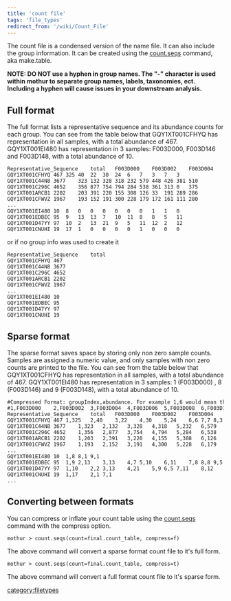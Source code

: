 ```yaml
---
title: 'count file'
tags: 'file_types'
redirect_from: '/wiki/Count_File'
---
```

The count file is a condensed version of the name file. It can also
include the group information. It can be created using the
[count.seqs](count.seqs) command, aka make.table.

**NOTE: DO NOT use a hyphen in group names. The "-" character is used
within mothur to separate group names, labels, taxonomies, ect.
Including a hyphen will cause issues in your downstream analysis.**

## Full format

The full format lists a representative sequence and its abundance counts
for each group. You can see from the table below that GQY1XT001CFHYQ has
representation in all samples, with a total abundance of 467.
GQY1XT001EI480 has representation in 3 samples: F003D000, F003D146 and
F003D148, with a total abundance of 10.

    Representative_Sequence    total   F003D000    F003D002    F003D004    F003D006    F003D008    F003D142    F003D144    F003D146    F003D148    F003D150
    GQY1XT001CFHYQ 467 325 40  22  30  24  6   7   3   7   3
    GQY1XT001C44N8 3677    323 132 328 318 232 579 448 426 381 510
    GQY1XT001C296C 4652    356 877 754 794 284 538 361 313 0   375
    GQY1XT001ARCB1 2202    203 391 220 155 308 126 33  191 289 286
    GQY1XT001CFWVZ 1967    193 152 191 300 228 179 172 161 111 280
    ...
    GQY1XT001EI480 10  8   0   0   0   0   0   0   1   1   0
    GQY1XT001EDBEC 95  9   13  13  7   10  11  8   8   5   11
    GQY1XT001D47YY 97  10  2   13  21  9   5   11  12  2   12
    GQY1XT001CNUHI 19  17  1   0   0   0   0   1   0   0   0

or if no group info was used to create it

    Representative_Sequence    total
    GQY1XT001CFHYQ 467 
    GQY1XT001C44N8 3677
    GQY1XT001C296C 4652
    GQY1XT001ARCB1 2202
    GQY1XT001CFWVZ 1967
    ...
    GQY1XT001EI480 10      
    GQY1XT001EDBEC 95
    GQY1XT001D47YY 97  
    GQY1XT001CNUHI 19  

## Sparse format

The sparse format saves space by storing only non zero sample counts.
Samples are assigned a numeric value, and only samples with non zero
counts are printed to the file. You can see from the table below that
GQY1XT001CFHYQ has representation in all samples, with a total abundance
of 467. GQY1XT001EI480 has representation in 3 samples: 1 (F003D000) , 8
(F003D146) and 9 (F003D148), with a total abundance of 10.

    #Compressed Format: groupIndex,abundance. For example 1,6 would mean the read has an abundance of 6 for group F003D000.
    #1,F003D000    2,F003D002  3,F003D004  4,F003D006  5,F003D008  6,F003D142  7,F003D144  8,F003D146  9,F003D148  10,F003D150 
    Representative_Sequence    total   F003D000    F003D002    F003D004    F003D006    F003D008    F003D142    F003D144    F003D146    F003D148    F003D150
    GQY1XT001CFHYQ 467 1,325   2,40    3,22    4,30    5,24    6,6 7,7 8,3 9,7 10,3
    GQY1XT001C44N8 3677    1,323   2,132   3,328   4,318   5,232   6,579   7,448   8,426   9,381   10,510
    GQY1XT001C296C 4652    1,356   2,877   3,754   4,794   5,284   6,538   7,361   8,313   10,375
    GQY1XT001ARCB1 2202    1,203   2,391   3,220   4,155   5,308   6,126   7,33    8,191   9,289   10,286
    GQY1XT001CFWVZ 1967    1,193   2,152   3,191   4,300   5,228   6,179   7,172   8,161   9,111   10,280
    ...
    GQY1XT001EI480 10  1,8 8,1 9,1
    GQY1XT001EDBEC 95  1,9 2,13    3,13    4,7 5,10    6,11    7,8 8,8 9,5 10,11
    GQY1XT001D47YY 97  1,10    2,2 3,13    4,21    5,9 6,5 7,11    8,12    9,2 10,12
    GQY1XT001CNUHI 19  1,17    2,1 7,1
    ...

## Converting between formats

You can compress or inflate your count table using the
[count.seqs](count.seqs) command with the compress option.

    mothur > count.seqs(count=final.count_table, compress=f) 

The above command will convert a sparse format count file to it's full
form.

    mothur > count.seqs(count=final.count_table, compress=t) 

The above command will convert a full format count file to it's sparse
form.

[category:filetypes](Category:FileTypes)
